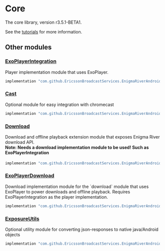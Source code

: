 # Core

The core library, version r3.5.1-BETA1.

See the [tutorials](tutorials/index.md) for more information.

## Other modules

### [ExoPlayerIntegration](https://github.com/EricssonBroadcastServices/EnigmaRiverAndroidExoPlayerIntegration/tree/r3.5.1-BETA1)

<p>Player implementation module that uses ExoPlayer.</p>

```gradle
implementation "com.github.EricssonBroadcastServices.EnigmaRiverAndroid:exoplayerintegration:r3.5.1-BETA1"
```

### [Cast](https://github.com/EricssonBroadcastServices/EnigmaRiverAndroidCast/tree/r3.5.1-BETA1)

<p>Optional module for easy integration with chromecast</p>

```gradle
implementation "com.github.EricssonBroadcastServices.EnigmaRiverAndroid:cast:r3.5.1-BETA1"
```

### [Download](https://github.com/EricssonBroadcastServices/EnigmaRiverAndroidDownload/tree/r3.5.1-BETA1)

<p>Download and offline playback extension module that exposes Enigma River download API.</p>
<h4 style="margin-top: -1em">Note: Needs a download implementation module to be used! Such as ExoPlayerIntegration</h4>

```gradle
implementation "com.github.EricssonBroadcastServices.EnigmaRiverAndroid:download:r3.5.1-BETA1"
```

### [ExoPlayerDownload](https://github.com/EricssonBroadcastServices/EnigmaRiverAndroidExoPlayerDownload/tree/r3.5.1-BETA1)

<p>Download implementation module for the `download` module that uses ExoPlayer to power downloads and offline playback. Requires ExoPlayerIntegration as the player implementation.</p>

```gradle
implementation "com.github.EricssonBroadcastServices.EnigmaRiverAndroid:exoPlayerDownload:r3.5.1-BETA1"
```

### [ExposureUtils](https://github.com/EricssonBroadcastServices/EnigmaRiverAndroidExposureUtils/tree/r3.5.1-BETA1)

<p>Optional utility module for converting json-responses to native java/Android objects</p>

```gradle
implementation "com.github.EricssonBroadcastServices.EnigmaRiverAndroid:exposureUtils:r3.5.1-BETA1"
```